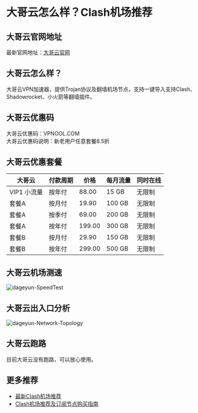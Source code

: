 # 大哥云怎么样？Clash机场推荐

## 大哥云官网地址
最新官网地址：[大哥云官网](https://cf.affxc.com/dageyun/)

## 大哥云怎么样？
大哥云VPN加速器，提供Trojan协议及翻墙机场节点，支持一键导入支持Clash、Shadowrocket、小火箭等翻墙插件。

## 大哥云优惠码
大哥云优惠码：VPNOOL.COM  
大哥云优惠码说明：新老用户任意套餐8.5折

## 大哥云优惠套餐

| 大哥云 | 付款周期 | 价格 | 每月流量 | 同时在线 |
| --- | --- | --- | --- | --- |
| VIP1 小流量 | 按年付 | 88.00 | 15 GB | 无限制 |
| 套餐A | 按月付 | 19.90 | 100 GB | 无限制 |
| 套餐A | 按季付 | 69.00 | 200 GB | 无限制 |
| 套餐A | 按年付 | 199.00 | 300 GB | 无限制 |
| 套餐B | 按月付 | 29.90 | 150 GB | 无限制 |
| 套餐B | 按年付 | 299.00 | 500 GB | 无限制 |

## 大哥云机场测速

![dageyun-SpeedTest](https://github.com/user-attachments/assets/a7699b15-049b-4829-8030-d6143b26572d)


## 大哥云出入口分析

![dageyun-Network-Topology](https://github.com/user-attachments/assets/33fa9838-593a-44cf-953a-d4159ddc0728)


## 大哥云跑路
目前大哥云没有跑路，可以放心使用。

## 更多推荐
 - [最新Clash机场推荐](https://github.com/clashfan/jichangtuijian)
 - [Clash机场推荐及订阅节点购买指南](https://clashfans.com/?utm_source=github&utm_medium=clashfan-details)
